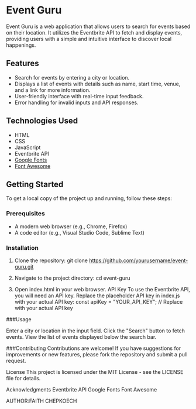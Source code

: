 # Event Guru

Event Guru is a web application that allows users to search for events based on their location. It utilizes the Eventbrite API to fetch and display events, providing users with a simple and intuitive interface to discover local happenings.

## Features

- Search for events by entering a city or location.
- Displays a list of events with details such as name, start time, venue, and a link for more information.
- User-friendly interface with real-time input feedback.
- Error handling for invalid inputs and API responses.

## Technologies Used

- HTML
- CSS
- JavaScript
- Eventbrite API
- [Google Fonts](https://fonts.google.com/)
- [Font Awesome](https://fontawesome.com/)

## Getting Started

To get a local copy of the project up and running, follow these steps:

### Prerequisites

- A modern web browser (e.g., Chrome, Firefox)
- A code editor (e.g., Visual Studio Code, Sublime Text)

### Installation

1. Clone the repository:
   git clone https://github.com/yourusername/event-guru.git

2. Navigate to the project directory:
   cd event-guru

3. Open index.html in your web browser.
    API Key
     To use the Eventbrite API, you will need an API key. Replace the placeholder API key in index.js with your actual API key:
      const apiKey = "YOUR_API_KEY"; // Replace with your actual API key

###Usage

Enter a city or location in the input field.
Click the "Search" button to fetch events.
View the list of events displayed below the search bar.

###Contributing
Contributions are welcome! If you have suggestions for improvements or new features, please fork the repository and submit a pull request.

License
This project is licensed under the MIT License - see the LICENSE file for details.

Acknowledgments
Eventbrite API
Google Fonts
Font Awesome

AUTHOR:FAITH CHEPKOECH

